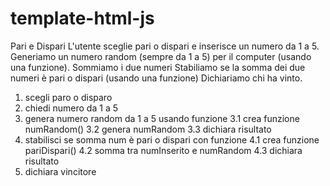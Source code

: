 # template-html-js
Pari e Dispari
L'utente sceglie pari o dispari e inserisce un numero da 1 a 5.
Generiamo un numero random (sempre da 1 a 5) per il computer (usando una funzione).
Sommiamo i due numeri
Stabiliamo se la somma dei due numeri è pari o dispari (usando una funzione)
Dichiariamo chi ha vinto.

1. scegli paro o disparo
2. chiedi numero da 1 a 5
3. genera numero random da 1 a 5 usando funzione
    3.1 crea funzione numRandom()
    3.2 genera numRandom
    3.3 dichiara risultato
4. stabilisci se somma num è pari o dispari con funzione
    4.1 crea funzione pariDispari()
    4.2 somma tra numInserito e numRandom
    4.3 dichiara risultato
5. dichiara vincitore